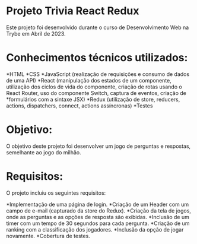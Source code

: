 # Projeto Trivia React Redux

Este projeto foi desenvolvido durante o curso de Desenvolvimento Web na Trybe em Abril de 2023.

# Conhecimentos técnicos utilizados: 

*HTML
*CSS
*JavaScript (realização de requisições e consumo de dados de uma API)
*React (manipulação dos estados de um componente, utilização dos ciclos de vida do componente, criação de rotas usando o React Router, uso do componente Switch, captura de eventos, criação de *formulários com a sintaxe JSX)
*Redux (utilização de store, reducers, actions, dispatchers, connect, actions assíncronas)
*Testes

# Objetivo:

O objetivo deste projeto foi desenvolver um jogo de perguntas e respostas, semelhante ao jogo do milhão.

# Requisitos:

O projeto incluiu os seguintes requisitos:

*Implementação de uma página de login.
*Criação de um Header com um campo de e-mail (capturado da store do Redux).
*Criação da tela de jogos, onde as perguntas e as opções de resposta são exibidas.
*Inclusão de um timer com um tempo de 30 segundos para cada pergunta.
*Criação de um ranking com a classificação dos jogadores.
*Inclusão da opção de jogar novamente.
*Cobertura de testes.
